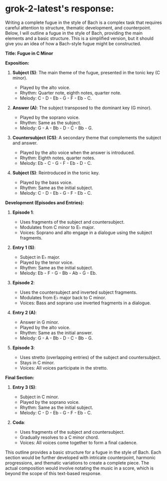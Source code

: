 # grok-2-latest's response:

Writing a complete fugue in the style of Bach is a complex task that requires careful attention to structure, thematic development, and counterpoint. Below, I will outline a fugue in the style of Bach, providing the main elements and a basic structure. This is a simplified version, but it should give you an idea of how a Bach-style fugue might be constructed.

**Title: Fugue in C Minor**

**Exposition:**

1. **Subject (S)**: The main theme of the fugue, presented in the tonic key (C minor).
   - Played by the alto voice.
   - Rhythm: Quarter note, eighth notes, quarter note.
   - Melody: C - D - Eb - G - F - Eb - C.

2. **Answer (A)**: The subject transposed to the dominant key (G minor).
   - Played by the soprano voice.
   - Rhythm: Same as the subject.
   - Melody: G - A - Bb - D - C - Bb - G.

3. **Countersubject (CS)**: A secondary theme that complements the subject and answer.
   - Played by the alto voice when the answer is introduced.
   - Rhythm: Eighth notes, quarter notes.
   - Melody: Eb - C - G - F - Eb - D - C.

4. **Subject (S)**: Reintroduced in the tonic key.
   - Played by the bass voice.
   - Rhythm: Same as the initial subject.
   - Melody: C - D - Eb - G - F - Eb - C.

**Development (Episodes and Entries):**

1. **Episode 1**:
   - Uses fragments of the subject and countersubject.
   - Modulates from C minor to E♭ major.
   - Voices: Soprano and alto engage in a dialogue using the subject fragments.

2. **Entry 1 (S)**:
   - Subject in E♭ major.
   - Played by the tenor voice.
   - Rhythm: Same as the initial subject.
   - Melody: Eb - F - G - Bb - Ab - G - Eb.

3. **Episode 2**:
   - Uses the countersubject and inverted subject fragments.
   - Modulates from E♭ major back to C minor.
   - Voices: Bass and soprano use inverted fragments in a dialogue.

4. **Entry 2 (A)**:
   - Answer in G minor.
   - Played by the alto voice.
   - Rhythm: Same as the initial answer.
   - Melody: G - A - Bb - D - C - Bb - G.

5. **Episode 3**:
   - Uses stretto (overlapping entries) of the subject and countersubject.
   - Stays in C minor.
   - Voices: All voices participate in the stretto.

**Final Section:**

1. **Entry 3 (S)**:
   - Subject in C minor.
   - Played by the soprano voice.
   - Rhythm: Same as the initial subject.
   - Melody: C - D - Eb - G - F - Eb - C.

2. **Coda**:
   - Uses fragments of the subject and countersubject.
   - Gradually resolves to a C minor chord.
   - Voices: All voices come together to form a final cadence.

This outline provides a basic structure for a fugue in the style of Bach. Each section would be further developed with intricate counterpoint, harmonic progressions, and thematic variations to create a complete piece. The actual composition would involve notating the music in a score, which is beyond the scope of this text-based response.
